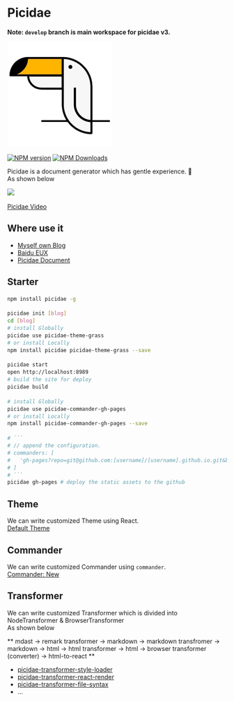 # Picidae

**Note: `develop` branch is main workspace for picidae v3.**

![](./logo/picidae-2x.png)

<!--[![build status](https://img.shields.io/travis/picidaejs/picidae/master.svg?style=flat-square)](https://travis-ci.org/picidaejs/picidae)-->
<!--[![Test coverage](https://img.shields.io/codecov/c/github/picidaejs/picidae.svg?style=flat-square)](https://codecov.io/github/picidaejs/picidae?branch=master)-->
[![NPM version](https://img.shields.io/npm/v/picidae.svg?style=flat-square)](https://www.npmjs.com/package/picidae)
[![NPM Downloads](https://img.shields.io/npm/dm/picidae.svg?style=flat-square&maxAge=43200)](https://www.npmjs.com/package/picidae)

Picidae is a document generator which has gentle experience. :dash:  
As shown below

![](https://i.loli.net/2017/11/07/5a01c6630dc5f.jpg)

[Picidae Video](https://picidaejs.github.io/picidaejs/public)

## Where use it
- [Myself own Blog](https://imcuttle.github.io/)
- [Baidu EUX](https://be-fe.github.io/picidae-theme-eux-blog/)
- [Picidae Document](https://picidaejs.github.io/picidaejs/)

## Starter

````bash
npm install picidae -g

picidae init [blog]
cd [blog]
# install Globally
picidae use picidae-theme-grass
# or install Locally
npm install picidae picidae-theme-grass --save

picidae start
open http://localhost:8989
# build the site for deploy
picidae build

# install Globally
picidae use picidae-commander-gh-pages
# or install Locally
npm install picidae-commander-gh-pages --save

# ```
# // append the configuration.
# commanders: [
#   'gh-pages?repo=git@github.com:[username]/[username].github.io.git&branch=master&remote=origin'
# ]
# ```
picidae gh-pages # deploy the static assets to the github
````

## Theme

We can write customized Theme using React.  
[Default Theme](./theme)

## Commander

We can write customized Commander using `commander`.  
[Commander: New](commanders/gh-pages)

## Transformer

We can write customized Transformer which is divided into NodeTransformer & BrowserTransformer  
As shown below

** mdast -> remark transformer -> markdown -> markdown transfromer -> markdown -> html -> html transformer -> html -> browser transformer (converter) -> html-to-react **

- [picidae-transformer-style-loader](https://github.com/picidaejs/picidae-transformer-style-loader)  
- [picidae-transformer-react-render](https://github.com/picidaejs/picidae-transformer-react-render)  
- [picidae-transformer-file-syntax](https://github.com/picidaejs/picidae-transformer-file-syntax)  
- ...

